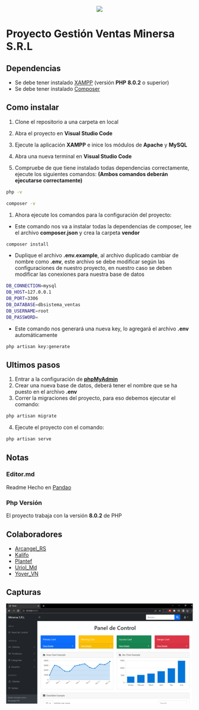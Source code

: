 <p align="center"><a href="https://laravel.com" target="_blank"><img src="https://raw.githubusercontent.com/laravel/art/master/logo-lockup/5%20SVG/2%20CMYK/1%20Full%20Color/laravel-logolockup-cmyk-red.svg" width="400"></a></p>

# Proyecto Gestión Ventas Minersa S.R.L

## Dependencias
- Se debe tener instalado [XAMPP](https://www.apachefriends.org/es/download.html "XAMPP") (versión **PHP** **8.0.2** o superior)  
- Se debe tener instalado [Composer](https://getcomposer.org/download/ "Composer")

## Como instalar
1. Clone el repositorio a una carpeta en local

1. Abra el proyecto en **Visual Studio Code**

1. Ejecute la aplicación **XAMPP** e inice los módulos de **Apache** y **MySQL**

1. Abra una nueva terminal en **Visual Studio Code**

1. Compruebe de que tiene instalado todas dependencias correctamente, ejecute los siguientes comandos: **(Ambos comandos deberán ejecutarse correctamente)**
```bash
php -v
```
```bash
composer -v
```

1. Ahora ejecute los comandos para la configuración del proyecto:

- Este comando nos va a instalar todas la dependencias de composer, lee el archivo **composer.json** y crea la carpeta **vendor**
```bash
composer install
```
- Duplique el archivo **.env.example**, al archivo duplicado cambiar de nombre como **.env**, este archivo se debe modificar según las configuraciones de nuestro proyecto, en nuestro caso se deben modificar las conexiones para nuestra base de datos
```bash
DB_CONNECTION=mysql
DB_HOST=127.0.0.1
DB_PORT=3306
DB_DATABASE=dbsistema_ventas 
DB_USERNAME=root
DB_PASSWORD=
```
- Este comando nos generará una nueva key, lo agregará el archivo **.env** automáticamente
```bash
php artisan key:generate 
```
## Ultimos pasos
1. Entrar a la configuración de **[phpMyAdmin](http://localhost/phpmyadmin/ "phpMyAdmin")**
2. Crear una nueva base de datos, deberá tener el nombre que se ha puesto en el archivo **.env**
3. Correr la migraciones del proyecto, para eso debemos ejecutar el comando:
```bash
php artisan migrate
```
4. Ejecute el proyecto con el comando:
```bash
php artisan serve
```

## Notas
### Editor.md
Readme Hecho en [Pandao](https://pandao.github.io/editor.md/en.html "Pandao")
### Php Versión
El proyecto trabaja con la versión **8.0.2** de PHP

## Colaboradores
- [Arcangel_RS](https://github.com/SakNoelCode)
- [Kalifo](https://github.com/jkCesarTec)
- [Plantef](https://github.com/WOLFPLAN2000)
- [Uriol_Md](https://github.com/Richard1509)
- [Yover_VN](https://github.com/Cristianyover-VN)

## Capturas
![Img](https://github.com/SakNoelCode/Imagenes_Proyectos/blob/master/Captura%20de%20pantalla%20(226).png)
